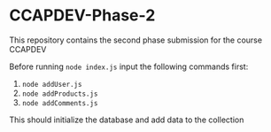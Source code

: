 # CCAPDEV-Phase-2
This repository contains the second phase submission for the course CCAPDEV

Before running `node index.js` input the following commands first:

1. `node addUser.js`
2. `node addProducts.js`
3. `node addComments.js`

This should initialize the database and add data to the collection

